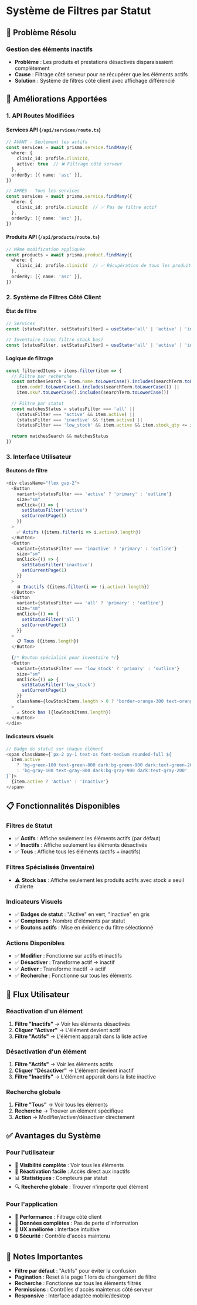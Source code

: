 # Système de Filtres par Statut

## 🎯 Problème Résolu

### **Gestion des éléments inactifs**
- **Problème** : Les produits et prestations désactivés disparaissaient complètement
- **Cause** : Filtrage côté serveur pour ne récupérer que les éléments actifs
- **Solution** : Système de filtres côté client avec affichage différencié

## 🔧 Améliorations Apportées

### **1. API Routes Modifiées**

#### **Services API** (`/api/services/route.ts`)
```typescript
// AVANT - Seulement les actifs
const services = await prisma.service.findMany({
  where: { 
    clinic_id: profile.clinicId,
    active: true  // ❌ Filtrage côté serveur
  },
  orderBy: [{ name: 'asc' }],
})

// APRÈS - Tous les services
const services = await prisma.service.findMany({
  where: { 
    clinic_id: profile.clinicId  // ✅ Pas de filtre actif
  },
  orderBy: [{ name: 'asc' }],
})
```

#### **Produits API** (`/api/products/route.ts`)
```typescript
// Même modification appliquée
const products = await prisma.product.findMany({
  where: { 
    clinic_id: profile.clinicId  // ✅ Récupération de tous les produits
  },
  orderBy: [{ name: 'asc' }],
})
```

### **2. Système de Filtres Côté Client**

#### **État de filtre**
```typescript
// Services
const [statusFilter, setStatusFilter] = useState<'all' | 'active' | 'inactive'>('active')

// Inventaire (avec filtre stock bas)
const [statusFilter, setStatusFilter] = useState<'all' | 'active' | 'inactive' | 'low_stock'>('active')
```

#### **Logique de filtrage**
```typescript
const filteredItems = items.filter(item => {
  // Filtre par recherche
  const matchesSearch = item.name.toLowerCase().includes(searchTerm.toLowerCase()) ||
    item.code?.toLowerCase().includes(searchTerm.toLowerCase()) ||
    item.sku?.toLowerCase().includes(searchTerm.toLowerCase())
  
  // Filtre par statut
  const matchesStatus = statusFilter === 'all' || 
    (statusFilter === 'active' && item.active) ||
    (statusFilter === 'inactive' && !item.active) ||
    (statusFilter === 'low_stock' && item.active && item.stock_qty <= item.low_stock_threshold)
  
  return matchesSearch && matchesStatus
})
```

### **3. Interface Utilisateur**

#### **Boutons de filtre**
```typescript
<div className="flex gap-2">
  <Button
    variant={statusFilter === 'active' ? 'primary' : 'outline'}
    size="sm"
    onClick={() => {
      setStatusFilter('active')
      setCurrentPage(1)
    }}
  >
    ✅ Actifs ({items.filter(i => i.active).length})
  </Button>
  <Button
    variant={statusFilter === 'inactive' ? 'primary' : 'outline'}
    size="sm"
    onClick={() => {
      setStatusFilter('inactive')
      setCurrentPage(1)
    }}
  >
    ⏸️ Inactifs ({items.filter(i => !i.active).length})
  </Button>
  <Button
    variant={statusFilter === 'all' ? 'primary' : 'outline'}
    size="sm"
    onClick={() => {
      setStatusFilter('all')
      setCurrentPage(1)
    }}
  >
    📋 Tous ({items.length})
  </Button>
  
  {/* Bouton spécialisé pour inventaire */}
  <Button
    variant={statusFilter === 'low_stock' ? 'primary' : 'outline'}
    size="sm"
    onClick={() => {
      setStatusFilter('low_stock')
      setCurrentPage(1)
    }}
    className={lowStockItems.length > 0 ? 'border-orange-300 text-orange-700 dark:text-orange-300' : ''}
  >
    ⚠️ Stock bas ({lowStockItems.length})
  </Button>
</div>
```

#### **Indicateurs visuels**
```typescript
// Badge de statut sur chaque élément
<span className={`px-2 py-1 text-xs font-medium rounded-full ${
  item.active 
    ? 'bg-green-100 text-green-800 dark:bg-green-900 dark:text-green-200'
    : 'bg-gray-100 text-gray-800 dark:bg-gray-900 dark:text-gray-200'
}`}>
  {item.active ? 'Active' : 'Inactive'}
</span>
```

## 📋 Fonctionnalités Disponibles

### **Filtres de Statut**
- ✅ **Actifs** : Affiche seulement les éléments actifs (par défaut)
- ✅ **Inactifs** : Affiche seulement les éléments désactivés
- ✅ **Tous** : Affiche tous les éléments (actifs + inactifs)

### **Filtres Spécialisés (Inventaire)**
- ⚠️ **Stock bas** : Affiche seulement les produits actifs avec stock ≤ seuil d'alerte

### **Indicateurs Visuels**
- ✅ **Badges de statut** : "Active" en vert, "Inactive" en gris
- ✅ **Compteurs** : Nombre d'éléments par statut
- ✅ **Boutons actifs** : Mise en évidence du filtre sélectionné

### **Actions Disponibles**
- ✅ **Modifier** : Fonctionne sur actifs et inactifs
- ✅ **Désactiver** : Transforme actif → inactif
- ✅ **Activer** : Transforme inactif → actif
- ✅ **Recherche** : Fonctionne sur tous les éléments

## 🔄 Flux Utilisateur

### **Réactivation d'un élément**
1. **Filtre "Inactifs"** → Voir les éléments désactivés
2. **Cliquer "Activer"** → L'élément devient actif
3. **Filtre "Actifs"** → L'élément apparaît dans la liste active

### **Désactivation d'un élément**
1. **Filtre "Actifs"** → Voir les éléments actifs
2. **Cliquer "Désactiver"** → L'élément devient inactif
3. **Filtre "Inactifs"** → L'élément apparaît dans la liste inactive

### **Recherche globale**
1. **Filtre "Tous"** → Voir tous les éléments
2. **Recherche** → Trouver un élément spécifique
3. **Action** → Modifier/activer/désactiver directement

## ✅ Avantages du Système

### **Pour l'utilisateur**
- 🎯 **Visibilité complète** : Voir tous les éléments
- 🔄 **Réactivation facile** : Accès direct aux inactifs
- 📊 **Statistiques** : Compteurs par statut
- 🔍 **Recherche globale** : Trouver n'importe quel élément

### **Pour l'application**
- 🚀 **Performance** : Filtrage côté client
- 💾 **Données complètes** : Pas de perte d'information
- 🎨 **UX améliorée** : Interface intuitive
- 🔒 **Sécurité** : Contrôle d'accès maintenu

## 📝 Notes Importantes

- **Filtre par défaut** : "Actifs" pour éviter la confusion
- **Pagination** : Reset à la page 1 lors du changement de filtre
- **Recherche** : Fonctionne sur tous les éléments filtrés
- **Permissions** : Contrôles d'accès maintenus côté serveur
- **Responsive** : Interface adaptée mobile/desktop
